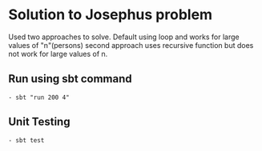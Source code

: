 # Solution to Josephus problem
 Used two approaches to solve. Default using loop and works for large values of "n"(persons)
 second approach uses recursive function but does not work for large values of n.
 


##  Run using sbt command
    - sbt "run 200 4"
    
   
    
## Unit Testing
    - sbt test



